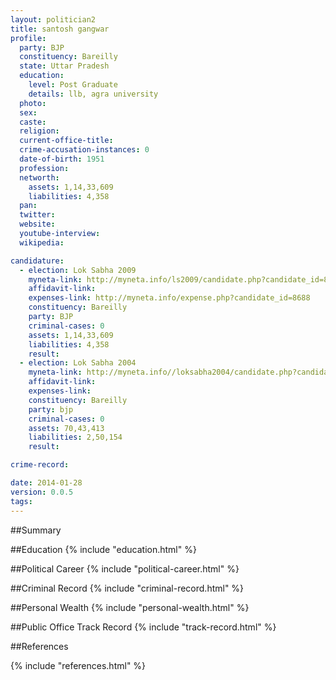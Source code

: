 ```yaml
---
layout: politician2
title: santosh gangwar
profile: 
  party: BJP
  constituency: Bareilly
  state: Uttar Pradesh
  education: 
    level: Post Graduate
    details: llb, agra university
  photo: 
  sex: 
  caste: 
  religion: 
  current-office-title: 
  crime-accusation-instances: 0
  date-of-birth: 1951
  profession: 
  networth: 
    assets: 1,14,33,609
    liabilities: 4,358
  pan: 
  twitter: 
  website: 
  youtube-interview: 
  wikipedia: 

candidature: 
  - election: Lok Sabha 2009
    myneta-link: http://myneta.info/ls2009/candidate.php?candidate_id=8688
    affidavit-link: 
    expenses-link: http://myneta.info/expense.php?candidate_id=8688
    constituency: Bareilly 
    party: BJP
    criminal-cases: 0
    assets: 1,14,33,609
    liabilities: 4,358
    result:  
  - election: Lok Sabha 2004
    myneta-link: http://myneta.info//loksabha2004/candidate.php?candidate_id=4091
    affidavit-link: 
    expenses-link: 
    constituency: Bareilly 
    party: bjp
    criminal-cases: 0
    assets: 70,43,413
    liabilities: 2,50,154
    result:  

crime-record: 

date: 2014-01-28
version: 0.0.5
tags: 
---
```

##Summary


##Education
{% include "education.html" %}


##Political Career
{% include "political-career.html" %}


##Criminal Record
{% include "criminal-record.html" %}


##Personal Wealth
{% include "personal-wealth.html" %}


##Public Office Track Record
{% include "track-record.html" %}


##References


{% include "references.html" %}